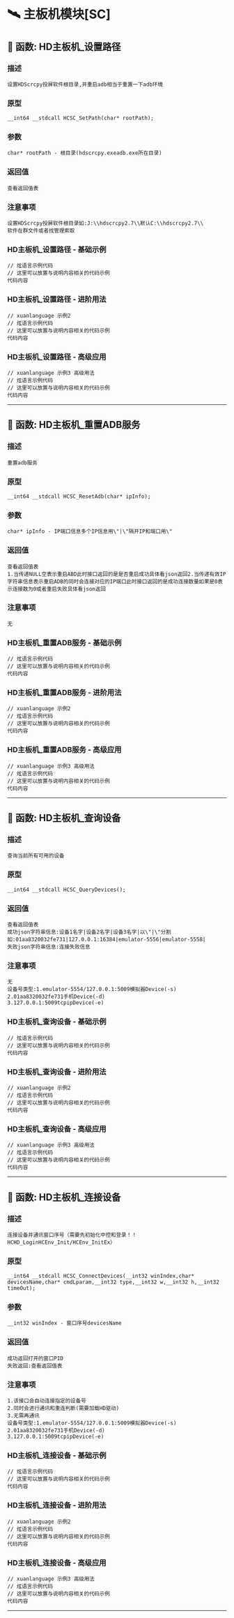 # 🛰️ 主板机模块[SC]
## 📌 函数: HD主板机_设置路径
### 描述
```
设置HDScrcpy投屏软件根目录,并重启adb相当于重置一下adb环境
```
### 原型
```
__int64 __stdcall HCSC_SetPath(char* rootPath);
```
### 参数
```
char* rootPath - 根目录(hdscrcpy.exeadb.exe所在目录)
```
### 返回值
```
查看返回值表
```
### 注意事项
```
设置HDScrcpy投屏软件根目录如:J:\\hdscrcpy2.7\\默认C:\\hdscrcpy2.7\\
软件在群文件或者找管理索取
```
### HD主板机_设置路径 - 基础示例
```
// 炫语言示例代码
// 这里可以放置与说明内容相关的代码示例
代码内容
```
### HD主板机_设置路径 - 进阶用法
```
// xuanlanguage 示例2
// 炫语言示例代码
// 这里可以放置与说明内容相关的代码示例
代码内容
```
### HD主板机_设置路径 - 高级应用
```
// xuanlanguage 示例3 高级用法
// 炫语言示例代码
// 这里可以放置与说明内容相关的代码示例
代码内容
```

---
## 📌 函数: HD主板机_重置ADB服务
### 描述
```
重置adb服务
```
### 原型
```
__int64 __stdcall HCSC_ResetAdb(char* ipInfo);
```
### 参数
```
char* ipInfo - IP端口信息多个IP信息用\"|\"隔开IP和端口用\"
```
### 返回值
```
查看返回值表
1.当传递NULL空表示重启ABD此时接口返回的是是否重启成功具体看json返回2.当传递有效IP字符串信息表示重启ADB的同时会连接对应的IP端口此时接口返回的是成功连接数量如果是0表示连接数为0或者重启失败具体看json返回
```
### 注意事项
```
无
```
### HD主板机_重置ADB服务 - 基础示例
```
// 炫语言示例代码
// 这里可以放置与说明内容相关的代码示例
代码内容
```
### HD主板机_重置ADB服务 - 进阶用法
```
// xuanlanguage 示例2
// 炫语言示例代码
// 这里可以放置与说明内容相关的代码示例
代码内容
```
### HD主板机_重置ADB服务 - 高级应用
```
// xuanlanguage 示例3 高级用法
// 炫语言示例代码
// 这里可以放置与说明内容相关的代码示例
代码内容
```

---
## 📌 函数: HD主板机_查询设备
### 描述
```
查询当前所有可用的设备
```
### 原型
```
__int64 __stdcall HCSC_QueryDevices();
```
### 返回值
```
查看返回值表
成功json字符串信息:设备1名字|设备2名字|设备3名字|以\"|\"分割
如:01aa8320032fe731|127.0.0.1:16384|emulator-5556|emulator-5558|
失败json字符串信息:连接失败信息
```
### 注意事项
```
无
设备号类型:1.emulator-5554/127.0.0.1:5009模拟器Device(-s)
2.01aa8320032fe731手机Device(-d)
3.127.0.0.1:5009tcpipDevice(-e)
```
### HD主板机_查询设备 - 基础示例
```
// 炫语言示例代码
// 这里可以放置与说明内容相关的代码示例
代码内容
```
### HD主板机_查询设备 - 进阶用法
```
// xuanlanguage 示例2
// 炫语言示例代码
// 这里可以放置与说明内容相关的代码示例
代码内容
```
### HD主板机_查询设备 - 高级应用
```
// xuanlanguage 示例3 高级用法
// 炫语言示例代码
// 这里可以放置与说明内容相关的代码示例
代码内容
```

---
## 📌 函数: HD主板机_连接设备
### 描述
```
连接设备并通讯窗口序号（需要先初始化中控和登录！！HCHD_LoginHCEnv_Init/HCEnv_InitEx）
```
### 原型
```
__int64 __stdcall HCSC_ConnectDevices(__int32 winIndex,char* devicesName,char* cmdLparam,__int32 type,__int32 w,__int32 h,__int32 timeOut);
```
### 参数
```
__int32 winIndex - 窗口序号devicesName
```
### 返回值
```
成功返回打开的窗口PID
失败返回:查看返回值表
```
### 注意事项
```
1.该接口会自动连接指定的设备号
2.同时会进行通讯和重连判断(需要加载HD驱动)
3.无需再通讯
设备号类型:1.emulator-5554/127.0.0.1:5009模拟器Device(-s)
2.01aa8320032fe731手机Device(-d)
3.127.0.0.1:5009tcpipDevice(-e)
```
### HD主板机_连接设备 - 基础示例
```
// 炫语言示例代码
// 这里可以放置与说明内容相关的代码示例
代码内容
```
### HD主板机_连接设备 - 进阶用法
```
// xuanlanguage 示例2
// 炫语言示例代码
// 这里可以放置与说明内容相关的代码示例
代码内容
```
### HD主板机_连接设备 - 高级应用
```
// xuanlanguage 示例3 高级用法
// 炫语言示例代码
// 这里可以放置与说明内容相关的代码示例
代码内容
```

---
